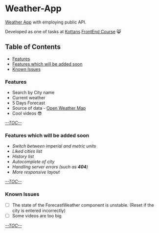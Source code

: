 # Weather-App
[Weather App](https://babayk0.github.io/Weather-App/) with employing public API.

Developed as one of tasks at [Kottans](https://github.com/kottans) [FrontEnd Course](https://github.com/kottans/frontend) :smile_cat:

## Table of Contents
* [Features](https://github.com/babayK0/Weather-App/blob/master/README.md#features)
* [Features which will be added soon](https://github.com/babayK0/Weather-App/blob/master/README.md#features-which-will-be-added-soon)
* [Known Issues](https://github.com/babayK0/Weather-App/blob/master/README.md#known-issues)
### Features
* Search by City name
* Current weather 
* 5 Days Forecast 
* Source of data - [Open Weather Map](https://openweathermap.org/)
* Cool videos :sunglasses:

[*--TOC--*](https://github.com/babayK0/Weather-App#table-of-contents)
### Features which will be added soon
* *Switch between imperial and metric units*
* *Liked cities list*
* *History list*
* *Autocomplete of city*
* *Handling server errors (such as **404**)*
* *More responsive layout*

[*--TOC--*](https://github.com/babayK0/Weather-App#table-of-contents)
### Known Issues
- [ ] The state of the ForecastWeather component is unstable. (Reset if the city is entered incorrectly)
- [ ] Some videos are too big

[*--TOC--*](https://github.com/babayK0/Weather-App#table-of-contents)
